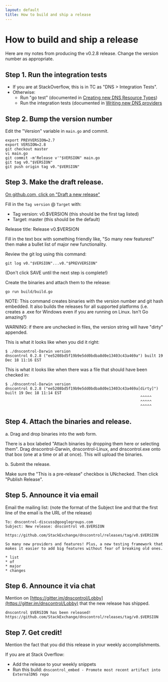 ```yaml
---
layout: default
title: How to build and ship a release
---
```


# How to build and ship a release

Here are my notes from producing the v0.2.8 release.  Change the version number as appropriate.

## Step 1. Run the integration tests

* If you are at StackOverflow, this is in TC as "DNS > Integration Tests".
* Otherwise:
  * Run "go test" (documented in [Creating new DNS Resource Types](adding-new-rtypes))
  * Run the integration tests (documented in [Writing new DNS providers](writing-providers)


## Step 2. Bump the version number

Edit the "Version" variable in `main.go` and commit.

```
export PREVVERSION=2.7
export VERSION=2.8
git checkout master
vi main.go
git commit -m'Release v'"$VERSION" main.go
git tag v0."$VERSION"
git push origin tag v0."$VERSION"
```

## Step 3. Make the draft release.

[On github.com, click on "Draft a new release"](https://github.com/StackExchange/dnscontrol/releases/new)

Fill in the `Tag version` @ `Target` with:

  * Tag version: v0.$VERSION (this should be the first tag listed)
  * Target: master (this should be the default)

Release title: Release v0.$VERSION

Fill in the text box with something friendly like, "So many new features!" then make a bullet list of major new functionality.

Review the git log using this command:

    git log v0."$VERSION"...v0."$PREVVERSION"

(Don't click SAVE until the next step is complete!)

Create the binaries and attach them to the release:

    go run build/build.go

NOTE: This command creates binaries with the version number and git hash embedded. It also builds the releases for all supported platforms (i.e. creates a .exe for Windows even if you are running on Linux.  Isn't Go amazing?)

WARNING: if there are unchecked in files, the version string will have "dirty" appended.

This is what it looks like when you did it right:

```
$ ./dnscontrol-Darwin version
dnscontrol 0.2.8 ("ee5208bd5f19b9e5dd0bdba8d0e13403c43a469a") built 19 Dec 18 11:16 EST
```

This is what it looks like when there was a file that should have been checked in:

```
$ ./dnscontrol-Darwin version
dnscontrol 0.2.8 ("ee5208bd5f19b9e5dd0bdba8d0e13403c43a469a[dirty]") built 19 Dec 18 11:14 EST
                                                            ^^^^^
                                                            ^^^^^
                                                            ^^^^^
```

## Step 4. Attach the binaries and release.

a. Drag and drop binaries into the web form.

There is a box labeled "Attach binaries by dropping them here or
selecting them".  Drag dnscontrol-Darwin, dnscontrol-Linux, and
dnscontrol.exe onto that box (one at a time or all at once). This
will upload the binaries.

b. Submit the release.

Make sure the "This is a pre-release" checkbox is UNchecked. Then click "Publish Release".


## Step 5. Announce it via email

Email the mailing list: (note the format of the Subject line and that the first line of the email is the URL of the release)

```
To: dnscontrol-discuss@googlegroups.com
Subject: New release: dnscontrol v0.$VERSION

https://github.com/StackExchange/dnscontrol/releases/tag/v0.$VERSION

So many new providers and features! Plus, a new testing framework that makes it easier to add big features without fear of breaking old ones.

* list
* of
* major
* changes
```


## Step 6. Announce it via chat

Mention on [https://gitter.im/dnscontrol/Lobby](https://gitter.im/dnscontrol/Lobby) that the new release has shipped.

```
dnscontrol $VERSION has been released! https://github.com/StackExchange/dnscontrol/releases/tag/v0.$VERSION
```


## Step 7. Get credit!

Mention the fact that you did this release in your weekly accomplishments.

If you are at Stack Overflow:

  * Add the release to your weekly snippets
  * Run this build: `dnscontrol_embed - Promote most recent artifact into ExternalDNS repo`
